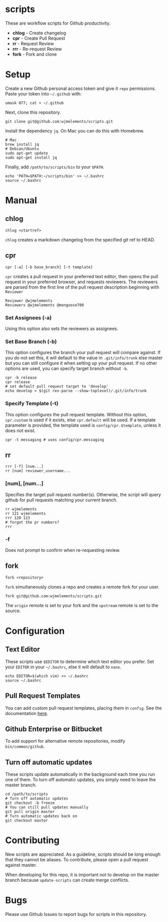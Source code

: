 # scripts
These are workflow scripts for Github productivity.

* **chlog** - Create changelog
* **cpr** - Create Pull Request
* **rr** - Request Review
* **rrr** - Re-request Review
* **fork** - Fork and clone

# Setup
Create a new Github personal access token and give it `repo` permissions.
Paste your token into `~/.github` with:

    umask 077; cat > ~/.github

Next, clone this repository.

    git clone git@github.com:wjmelements/scripts.git

Install the dependency `jq`. On Mac you can do this with Homebrew.

    # Mac
    brew install jq
    # Debian/Ubuntu
    sudo apt-get update
    sudo apt-get install jq

Finally, add `/path/to/scripts/bin` to your `$PATH`.

    echo 'PATH=$PATH:~/scripts/bin' >> ~/.bashrc
    source ~/.bashrc

# Manual
## chlog

    chlog <startref>

`chlog` creates a markdown changelog from the specified git ref to HEAD.

## cpr

    cpr [-a] [-b base_branch] [-t template]

`cpr` creates a pull request in your preferred text editor, then opens the pull request in your preferred browser, and requests reviewers.
The reviewers are parsed from the first line of the pull request description beginning with `Reviewer`

    Reviewer @wjmelements
    Reviewers @wjmelements @mongoose700

### Set Assignees (-a)
Using this option also sets the reviewers as assignees.

### Set Base Branch (-b)
This option configures the branch your pull request will compare against.
If you do not set this, it will default to the value in `.git/info/trunk` else master but you can still configure it when setting up your pull request.
If no other options are used, you can specify target branch without `-b`.

    cpr -b release
    cpr release
    # set default pull request target to 'develop'
    echo develop > $(git rev-parse --show-toplevel)/.git/info/trunk

### Specify Template (-t)
This option configures the pull request template.
Without this option, `cpr.custom` is used if it exists, else `cpr.default` will be used.
If a template parameter is provided, the template used is `config/cpr.$template`, unless it does not exist.

    cpr -t messaging # uses config/cpr.messaging

## rr

    rrr [-f] [num...]
    rr [num] reviewer_username...

### [num], [num...]
Specifies the target pull request number(s).
Otherwise, the script will query github for pull requests matching your current branch.

    rr wjmelements
    rr 121 wjmelements
    rrr 120 123
    # forgot the pr numbers?
    rrr

### -f
Does not prompt to confirm when re-requesting review.

## fork

    fork <repository>

`fork` simultaneously clones a repo and creates a remote fork for your user.

    fork git@github.com:wjmelements/scripts.git

The `origin` remote is set to your fork and the `upstream` remote is set to the source.

# Configuration
## Text Editor
These scripts use `$EDITOR` to determine which text editor you prefer.
Set your `EDITOR` in your `~/.bashrc`, else it will default to `nano`.

    echo EDITOR=$(which vim) >> ~/.bashrc
    source ~/.bashrc

## Pull Request Templates
You can add custom pull request templates, placing them in `config`.
See the documentation [here](#specify-template--t).

## Github Enterprise or Bitbucket
To add support for alternative remote repositories, modify `bin/common/github`.

## Turn off automatic updates
These scripts update automatically in the background each time you run one of them.
To turn off automatic updates, you simply need to leave the master branch.

    cd /path/to/scripts
    # Turn off automatic updates
    git checkout -b freeze
    # You can still pull updates manually
    git pull origin master
    # Turn automatic updates back on
    git checkout master

# Contributing
New scripts are appreciated.
As a guideline, scripts should be long enough that they cannot be aliases.
To contribute, please open a pull request against master.

When developing for this repo, it is important not to develop on the master branch because `update-scripts` can create merge conflicts.

# Bugs
Please use Github Issues to report bugs for scripts in this repository.
